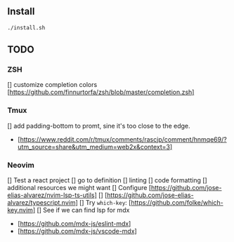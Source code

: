 ## Install

```sh
./install.sh
```

## TODO

### ZSH

[] customize completion colors [https://github.com/finnurtorfa/zsh/blob/master/completion.zsh]

### Tmux

[] add padding-bottom to promt, sine it's too close to the edge.
  - [https://www.reddit.com/r/tmux/comments/rascjp/comment/hnmqe69/?utm_source=share&utm_medium=web2x&context=3]

### Neovim

[] Test a react project
  [] go to definition
  [] linting
  [] code formatting
  [] additional resources we might want
    [] Configure [https://github.com/jose-elias-alvarez/nvim-lsp-ts-utils]
    [] [https://github.com/jose-elias-alvarez/typescript.nvim]
[] Try `which-key`: [https://github.com/folke/which-key.nvim]
[] See if we can find lsp for mdx
  - [https://github.com/mdx-js/eslint-mdx]
  - [https://github.com/mdx-js/vscode-mdx]

